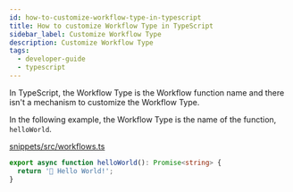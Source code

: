 ```yaml
---
id: how-to-customize-workflow-type-in-typescript
title: How to customize Workflow Type in TypeScript
sidebar_label: Customize Workflow Type
description: Customize Workflow Type
tags:
  - developer-guide
  - typescript
---
```


In TypeScript, the Workflow Type is the Workflow function name and there isn't a mechanism to customize the Workflow Type.

In the following example, the Workflow Type is the name of the function, `helloWorld`.

<!--SNIPSTART typescript-workflow-type -->
[snippets/src/workflows.ts](https://github.com/temporalio/samples-typescript/blob/master/snippets/src/workflows.ts)
```ts
export async function helloWorld(): Promise<string> {
  return '👋 Hello World!';
}
```
<!--SNIPEND-->
